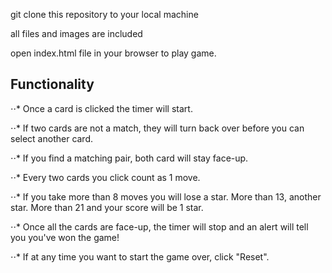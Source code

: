 git clone this repository to your local machine

all files and images are included

open index.html file in your browser to play game.

## Functionality

⋅⋅* Once a card is clicked the timer will start.

⋅⋅* If two cards are not a match, they will turn back over before you can select another card.

⋅⋅* If you find a matching pair, both card will stay face-up.

⋅⋅* Every two cards you click count as 1 move.

⋅⋅* If you take more than 8 moves you will lose a star. More than 13, another star. More than 21 and your score will be 1 star.

⋅⋅* Once all the cards are face-up, the timer will stop and an alert will tell you you've won the game!

⋅⋅* If at any time you want to start the game over, click "Reset".